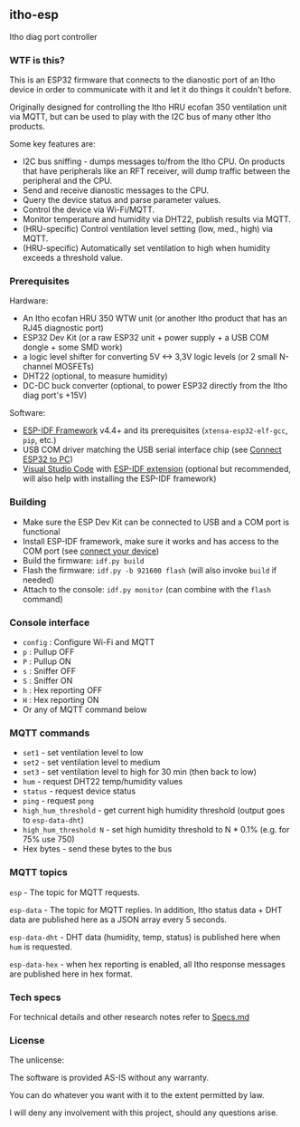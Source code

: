 
## itho-esp

Itho diag port controller

### WTF is this?

This is an ESP32 firmware that connects to the dianostic port of an Itho device in order to communicate with it and let it do things it couldn't before.

Originally designed for controlling the Itho HRU ecofan 350 ventilation unit via MQTT, but can be used to play with the I2C bus of many other Itho products.

Some key features are:

* I2C bus sniffing - dumps messages to/from the Itho CPU. On products that have peripherals like an RFT receiver, will dump traffic between the peripheral and the CPU.
* Send and receive dianostic messages to the CPU.
* Query the device status and parse parameter values.
* Control the device via Wi-Fi/MQTT.
* Monitor temperature and humidity via DHT22, publish results via MQTT.
* (HRU-specific) Control ventilation level setting (low, med., high) via MQTT.
* (HRU-specific) Automatically set ventilation to high when humidity exceeds a threshold value.

### Prerequisites

Hardware:

* An Itho ecofan HRU 350 WTW unit (or another Itho product that has an RJ45 diagnostic port)
* ESP32 Dev Kit (or a raw ESP32 unit + power supply + a USB COM dongle + some SMD work)
* a logic level shifter for converting 5V <-> 3,3V logic levels (or 2 small N-channel MOSFETs)
* DHT22 (optional, to measure humidity)
* DC-DC buck converter (optional, to power ESP32 directly from the Itho diag port's +15V)

Software:

* [ESP-IDF Framework](https://docs.espressif.com/projects/esp-idf/en/latest/esp32/get-started/index.html) v4.4+ and its prerequisites (`xtensa-esp32-elf-gcc`, `pip`, etc.)
* USB COM driver matching the USB serial interface chip (see [Connect ESP32 to PC](https://docs.espressif.com/projects/esp-idf/en/latest/esp32/get-started/establish-serial-connection.html))
* [Visual Studio Code](https://code.visualstudio.com/download) with [ESP-IDF extension](https://github.com/espressif/vscode-esp-idf-extension/blob/master/docs/ONBOARDING.md) (optional but recommended, will also help with installing the ESP-IDF framework)

### Building

* Make sure the ESP Dev Kit can be connected to USB and a COM port is functional
* Install ESP-IDF framework, make sure it works and has access to the COM port (see [connect your device](https://docs.espressif.com/projects/esp-idf/en/latest/esp32/get-started/#get-started-connect))
* Build the firmware: `idf.py build`
* Flash the firmware: `idf.py -b 921600 flash` (will also invoke `build` if needed)
* Attach to the console: `idf.py monitor` (can combine with the `flash` command)

### Console interface

* `config` : Configure Wi-Fi and MQTT
* `p` : Pullup OFF
* `P` : Pullup ON
* `s` : Sniffer OFF
* `S` : Sniffer ON
* `h` : Hex reporting OFF
* `H` : Hex reporting ON
* Or any of MQTT command below

### MQTT commands

* `set1` - set ventilation level to low
* `set2` - set ventilation level to medium
* `set3` - set ventilation level to high for 30 min (then back to low)
* `hum` - request DHT22 temp/humidity values
* `status` - request device status
* `ping` - request `pong`
* `high_hum_threshold` - get current high humidity threshold (output goes to `esp-data-dht`)
* `high_hum_threshold N` - set high humidity threshold to N * 0.1% (e.g. for 75% use 750)
* Hex bytes - send these bytes to the bus

### MQTT topics

`esp` - The topic for MQTT requests.

`esp-data` - The topic for MQTT replies. In addition, Itho status data + DHT data are published here as a JSON array every 5 seconds.

`esp-data-dht` - DHT data (humidity, temp, status) is published here when `hum` is requested.

`esp-data-hex` - when hex reporting is enabled, all Itho response messages are published here in hex format.

### Tech specs

For technical details and other research notes refer to [Specs.md](Specs.md)

### License

The unlicense:

The software is provided AS-IS without any warranty.

You can do whatever you want with it to the extent permitted by law.

I will deny any involvement with this project, should any questions arise.
